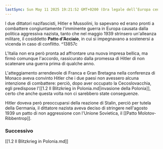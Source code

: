 ```yaml
---
lastSync: Sun May 11 2025 19:21:52 GMT+0200 (Ora legale dell’Europa centrale)
---
```

I due dittatori nazifascisti, Hitler e Mussolini, lo sapevano ed erano pronti a combattere congiuntamente l'imminente guerra in Europa causata dalla politica aggressiva nazista, tanto che nel maggio 1939 strinsero un'alleanza militare, il cosiddetto **Patto d'Acciaio**, in cui si impegnavano a sostenersi a vicenda in caso di conflitto. ^13857c

L'Italia non era però pronta ad affrontare una nuova impresa bellica, ma firmò comunque l'accordo, rassicurato dalla promessa di Hitler di non scatenare una guerra prima di qualche anno.

L'atteggiamento arrendevole di Franca e Gran Bretagna nella conferenza di Monaco aveva convinto Hitler che i due paesi non avessero alcuna intenzione di combattere: perciò, dopo aver occupato la Cecoslovacchia, egli predispose l'[[1.2 Il Blitzkrieg in Polonia.md|invasione della Polonia]], certo che anche questa volta non ci sarebbero state conseguenze.

Hitler doveva però preoccuparsi della reazione di Stalin, perciò per tutela della Germania, il dittatore nazista aveva deciso di stringere nell'agosto 1939 un patto di non aggressione con l'Unione Sovietica, il [[Patto Molotov-Ribbentrop]].


### Successivo
[[1.2 Il Blitzkrieg in Polonia.md]]